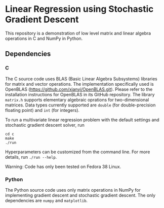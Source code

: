 # Linear Regression using Stochastic Gradient Descent

This repository is a demonstration of low level matrix and linear algebra operations in C and NumPy in Python. 

## Dependencies

### C 

The C source code uses BLAS (Basic Linear Algebra Subsystems) libraries for matrix and vector operations. The implementation specifically used is OpenBLAS (https://github.com/xianyi/OpenBLAS.git). Please refer to the installation instructions for OpenBLAS in its GitHub repository. The library `matrix.h` supports elementary algebraic oprations for two-dimensional matrices. Data types currently supported are `double` (for double-precision floating point) and `int` (for integers).

To run a multivariate linear regression problem with the default settings and stochastic gradient descent solver, run

```
cd c
make
./run
```

Hyperparameters can be customized from the command line. For more details, run `./run --help`.

Warning: Code has only been tested on Fedora 38 Linux. 

### Python

The Python source code uses only matrix operations in NumPy for implementing gradient descent and stochastic gradient descent. The only dependencies are `numpy` and `matplotlib`.

